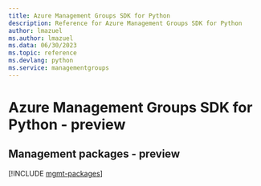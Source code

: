 ```yaml
---
title: Azure Management Groups SDK for Python
description: Reference for Azure Management Groups SDK for Python
author: lmazuel
ms.author: lmazuel
ms.data: 06/30/2023
ms.topic: reference
ms.devlang: python
ms.service: managementgroups
---
```

# Azure Management Groups SDK for Python - preview

## Management packages - preview
[!INCLUDE [mgmt-packages](management-groups-mgmt-index.md)]